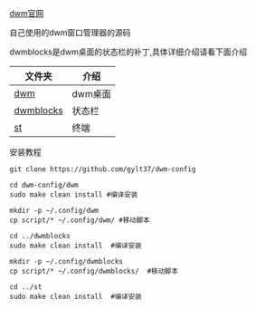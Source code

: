[dwm官网](https://dwm.suckless.org/)

自己使用的dwm窗口管理器的源码

dwmblocks是dwm桌面的状态栏的补丁,具体详细介绍请看下面介绍

| 文件夹                                                       | 介绍    |
| ------------------------------------------------------------ | ------- |
| [dwm](https://github.com/gylt37/dwm-config/tree/master/dwm)  | dwm桌面 |
| [dwmblocks](https://github.com/gylt37/dwm-config/tree/master/dwmblocks) | 状态栏  |
| [st](https://github.com/gylt37/dwm-config/tree/master/st)    | 终端    |

安装教程

```
git clone https://github.com/gylt37/dwm-config

cd dwm-config/dwm 
sudo make clean install #编译安装

mkdir -p ~/.config/dwm 
cp script/* ~/.config/dwm/ #移动脚本

cd ../dwmblocks
sudo make clean install  #编译安装

mkdir -p ~/.config/dwmblocks
cp script/* ~/.config/dwmblocks/  #移动脚本

cd ../st
sudo make clean install  #编译安装
```

